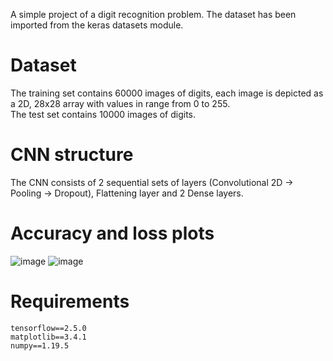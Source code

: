 A simple project of a digit recognition problem. The dataset has been imported from the keras datasets module.  
# Dataset
The training set contains 60000 images of digits, each image is depicted as a 2D, 28x28 array with values in range from 0 to 255.  
The test set contains 10000 images of digits.  
# CNN structure
The CNN consists of 2 sequential sets of layers (Convolutional 2D -> Pooling -> Dropout), Flattening layer and 2 Dense layers.  
# Accuracy and loss plots  
![image](https://user-images.githubusercontent.com/72389636/124603456-3dd1ee80-de6a-11eb-86bf-7c8d4965a161.png)
![image](https://user-images.githubusercontent.com/72389636/124603549-5215eb80-de6a-11eb-86f3-fbe18eca4907.png)  
# Requirements
```tensorflow==2.5.0```  
```matplotlib==3.4.1```  
```numpy==1.19.5```
